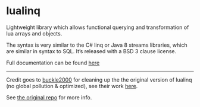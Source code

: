 lualinq
=======

Lightweight library which allows functional querying and transformation of lua arrays and objects.

The syntax is very similar to the C# linq or Java 8 streams libraries, which are similar in syntax to SQL. It’s released with a BSD 3 clause license.


Full documentation can be found [here]()

----

Credit goes to [buckle2000](https://github.com/buckle2000) for cleaning up the the original version of lualinq (no global pollution & optimized), see their work [here]().

See [the original repo](https://github.com/xanathar/lualinq) for more info.
